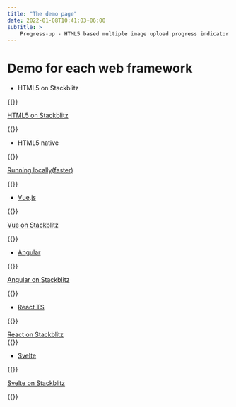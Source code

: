 ```yaml
---
title: "The demo page"
date: 2022-01-08T10:41:03+06:00
subTitle: >
    Progress-up - HTML5 based multiple image upload progress indicator plugin demos
---
```


# Demo for each web framework

- HTML5  on Stackblitz

{{<rawhtml>}}
<div class="flex justify-center">
<a target="_blank" href="https://stackblitz.com/edit/express-simple-wur94p"
class="text-lg
 px-3 py-3 shadow-md text-black no-underline bg-transparent
hover:bg-blue-500 text-blue-700 hover:text-white py-2 px-4 border border-blue-500 hover:border-transparent rounded"

>HTML5 on Stackblitz </a>
</div>
{{</rawhtml>}}

- HTML5 native

{{<rawhtml>}}
<div class="flex justify-center">
<a target="_blank" href="https://luxury-kangaroo-af6a24.netlify.app"
class="text-lg
 px-3 py-3 shadow-md text-black no-underline bg-transparent
hover:bg-blue-500 text-blue-700 hover:text-white py-2 px-4 border border-blue-500 hover:border-transparent rounded"

>Running locally(faster) </a>
</div>
{{</rawhtml>}}

- [Vue.js](https://www.vuejs.org)

{{<rawhtml>}}
<div class="flex justify-center">
<a target="_blank" href="https://vue-gctrks.stackblitz.io"
class="text-lg
 px-3 py-3 shadow-md text-black no-underline bg-transparent
hover:bg-blue-500 text-blue-700 hover:text-white py-2 px-4 border border-blue-500 hover:border-transparent rounded"

>Vue on Stackblitz </a>
</div>
{{</rawhtml>}}

- [Angular](https://angular.io)

{{<rawhtml>}}
<div class="flex justify-center">
<a target="_blank" href="https://angular-ivy-pu628h.stackblitz.io"
class="text-lg
 px-3 py-3 shadow-md text-black no-underline bg-transparent
hover:bg-blue-500 text-blue-700 hover:text-white py-2 px-4 border border-blue-500 hover:border-transparent rounded"

>Angular on Stackblitz </a>
</div>
{{</rawhtml>}}

- [React TS](https://reactjs.org)

{{<rawhtml>}}
<div class="flex justify-center">
<a target="_blank" href="https://react-ts-iscadj.stackblitz.io"
class="text-lg
 px-3 py-3 shadow-md text-black no-underline bg-transparent
hover:bg-blue-500 text-blue-700 hover:text-white py-2 px-4 border border-blue-500 hover:border-transparent rounded"
>React on Stackblitz </a>
</div>
{{</rawhtml>}}

- [Svelte](https://svelte.dev) 

{{<rawhtml>}}
<div class="flex justify-center">
<a target="_blank" href="https://stackblitz.com/edit/vitejs-vite-vu9dag"
class="text-lg
 px-3 py-3 shadow-md text-black no-underline bg-transparent
hover:bg-blue-500 text-blue-700 hover:text-white py-2 px-4 border border-blue-500 hover:border-transparent rounded"

>Svelte on Stackblitz </a>
</div>
{{</rawhtml>}}

